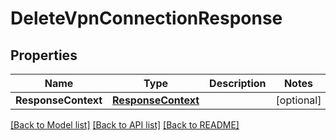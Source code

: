 # DeleteVpnConnectionResponse

## Properties

Name | Type | Description | Notes
------------ | ------------- | ------------- | -------------
**ResponseContext** | [**ResponseContext**](ResponseContext.md) |  | [optional] 

[[Back to Model list]](../README.md#documentation-for-models) [[Back to API list]](../README.md#documentation-for-api-endpoints) [[Back to README]](../README.md)


